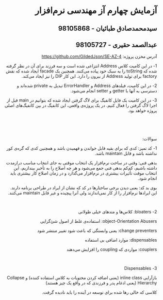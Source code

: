 <div dir="rtl">

# آزمایش چهارم آز مهندسی نرم‌افزار

## سیدمحمدصادق طبائیان - 98105868

## عبدالصمد حقیری - 98105727


آدرس مخزن پروژه: https://github.com/GildedJson/SE-AZ-4


1- در این کامیت کلاس Address انتزاعی شده است و سه فرزند برای آن در نظر گرفته شده که toString را به سبک خود پیاده می‌کنند. همچنین یک facade ایجاد شده که نقش factory برای تولید Address از بیرون را دارد. این کار DIP را نیز ایجاد می‌کند.

2- در این کامیت، فیلدهای Address و ErrorHandler تبدیل به private شده‌اند و دسترسی به آنها با getter و setter انجام می‌شود.

3- در این کامیت یک فایل کانفیگ برای لاگ گرفتن ایجاد شده که بتوانیم در main قبل از اجرا لاگ گرفتن را فعال کنیم. در یک پروژه‌ی واقعی، این کانفیگ در بین کانفیگ‌های اصلی پروژه خواهد بود.

&nbsp;

&nbsp;

سوالات:

1- کد تمیز: کدی که برای بقیه قابل خواندن و فهمیدن باشد و همچنین کدی که گره‌ی کور نداشته باشد و قابل maintain باشد.

بدهی فنی: وقتی در ساخت نرم‌افزار یک انتخاب موقتی به جای انتخاب مناسب درازمدت داشته باشیم، کم‌کم بدهی فنی جمع می‌شود و هر چه اصلاح را به تأخیر بیندازیم، این انتخاب موقت تأثیرات بیشتری در نرم‌افزار می‌گذارد و در زمان اصلاح کار بیشتری باید انجام شود.

بوی بد کد: یعنی دیدن برخی ساختارها در کد که نشان از ایراد در طراحی برنامه دارند. این ایرادها نرم‌افزار را از کار نمی‌اندازند ولی آنرا پیچیده و غیر قابل maintain می‌کنند.

&nbsp;

2- bloaters: کلاس‌ها و متدهای خیلی طولانی

object-Orientation Abusers: استفاده‌ی غلط از اصول شئ‌گرایی

change preventers: یعنی وابستگی که باعث شود تغییر منتشر شود

dispensables: موارد اضافی بی استفاده

couplers: مواردی که coupling را افزایش می‌دهند

&nbsp;

3- Dispensables

بازآرایی inline class (یعنی اضافه کردن محتویات به کلاس استفاده کننده) و Collapse Hierarchy (یعنی ادغام پدر و فرزندی که در واقع یک چیز هستند)

کلاسی که خالی رها شده برای توسعه در آینده را باید نادیده گرفت.

</div>